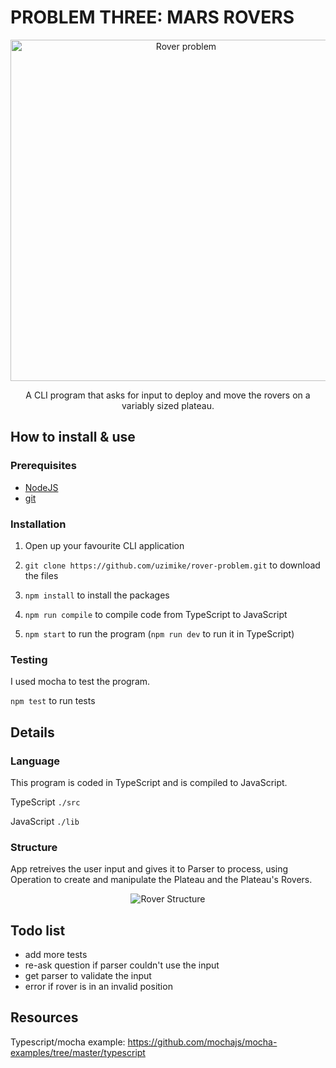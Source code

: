 # PROBLEM THREE: MARS ROVERS

<p align="center">
	<img alt="Rover problem" src="https://i.imgur.com/1SHbLfB.png" width="546">
</p>

<p align="center">A CLI program that asks for input to deploy and move the rovers on a variably sized plateau.</p>

## How to install & use

### Prerequisites

- [NodeJS](https://nodejs.org/)
- [git](https://git-scm.com/)

### Installation

1. Open up your favourite CLI application

2. `git clone https://github.com/uzimike/rover-problem.git` to download the files 

3. `npm install` to install the packages

4. `npm run compile` to compile code from TypeScript to JavaScript

5. `npm start` to run the program (`npm run dev` to run it in TypeScript)

### Testing

I used mocha to test the program.

`npm test` to run tests

## Details

### Language

This program is coded in TypeScript and is compiled to JavaScript.

TypeScript `./src`

JavaScript `./lib`

### Structure

App retreives the user input and gives it to Parser to process, using Operation to create and manipulate the Plateau and the Plateau's Rovers.

<p align="center">
	<img alt="Rover Structure" src="https://i.imgur.com/pYNIhTH.png width="546">
</p>

## Todo list

- add more tests
- re-ask question if parser couldn't use the input
- get parser to validate the input
- error if rover is in an invalid position

## Resources

Typescript/mocha example: https://github.com/mochajs/mocha-examples/tree/master/typescript
